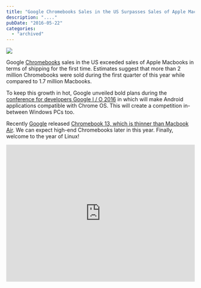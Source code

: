 ```yaml
---
title: "Google Chromebooks Sales in the US Surpasses Sales of Apple Macbooks!"
description: "...."
pubDate: "2016-05-22"
categories: 
  - "archived"
---
```


[![](/images/google-chromebook.jpg)](https://2.bp.blogspot.com/-WwZbHeJ0kxo/V0HuMlrhfgI/AAAAAAAADAk/lAwbtlEEn_IPch7iFGSDSKkAlO4_TO97gCLcB/s1600/google-chromebook.jpg)

  

Google [Chromebooks](http://www.google.com/chromebook/) sales in the US exceeded sales of Apple Macbooks in terms of shipping for the first time. Estimates suggest that more than 2 million Chromebooks were sold during the first quarter of this year while compared to 1.7 million Macbooks.

  

To keep this growth in hot, Google unveiled bold plans during the [conference for developers Google I / O 2016](http://www.buddhilive.com/2016/05/google-io-2016-in-nutshell.html) in which will make Android applications compatible with Chrome OS. This will create a competition in-between Windows PCs too.

  

Recently [Google](https://plus.google.com/116899029375914044550) released [Chromebook 13, which is thinner than Macbook Air](http://www.buddhilive.com/2016/04/chromebook-13-is-thinner-than-macbook.html). We can expect high-end Chromebooks later in this year. Finally, welcome to the year of Linux!

  

<iframe allowfullscreen data-thumbnail-src="https://i.ytimg.com/vi/ZLYzX0G0YKQ/0.jpg" frameborder="0" height="366" src="https://www.youtube.com/embed/ZLYzX0G0YKQ?feature=player_embedded" width="100%"></iframe>

